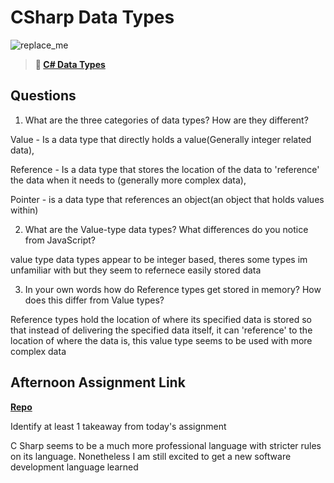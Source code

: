 # CSharp Data Types

![replace_me](https://codeworks.blob.core.windows.net/public/assets/img/illustrations/placeholder.svg)

> **📖 [C# Data Types](https://codeworksacademy.com/fs-student-guide/resources/wk10/01-CSharp-Generics)**

## Questions

1. What are the three categories of data types? How are they different?

Value - Is a data type that directly holds a value(Generally integer related data), 

Reference - Is a data type that stores the location of the data to 'reference' the data when it needs to (generally more complex data),

Pointer - is a data type that references an object(an object that holds values within)

2. What are the Value-type data types? What differences do you notice from JavaScript?

value type data types appear to be integer based, theres some types im unfamiliar with but they seem to refernece easily stored data

3. In your own words how do Reference types get stored in memory? How does this differ from Value types?

Reference types hold the location of where its specified data is stored so that instead of delivering the specified data itself, it can 'reference' to the location of where the data is, this value type seems to be used with more complex data

## Afternoon Assignment Link

**[Repo](https://github.com/Tmontandon/choresfullstack)**

Identify at least 1 takeaway from today's assignment

C Sharp seems to be a much more professional language with stricter rules on its language. Nonetheless I am still excited to get a new software development language learned